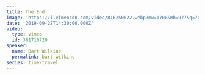 ```yaml
---
title: The End
image: 'https://i.vimeocdn.com/video/816250622.webp?mw=1700&mh=977&q=70'
date: '2019-09-22T14:30:00.000Z'
video:
  type: vimeo
  id: 361710720
speaker:
  name: Bart Wilkins
  permalink: bart-wilkins
series: time-travel
---
```


